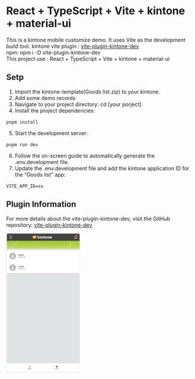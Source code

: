 # React + TypeScript + Vite + kintone + material-ui

This is a kintone mobile customize demo. It uses Vite as the development build tool.
kintone vite plugin : [vite-plugin-kintone-dev](https://github.com/GuSanle/vite-plugin-kintone-dev)  
npm: npm i -D vite-plugin-kintone-dev  
This project use : React + TypeScript + Vite + kintone + material-ui

## Setp

1. Import the kintone-template(Goods list.zip) to your kintone.
2. Add some demo records
3. Navigate to your project directory: cd [your porject]
4. Install the project dependencies:

```
pnpm install
```

5. Start the development server:

```
pnpm run dev
```

6. Follow the on-screen guide to automatically generate the .env.development file.
7. Update the .env.development file and add the kintone application ID for the “Goods list” app:

```
VITE_APP_ID=xx
```

## Plugin Information

For more details about the vite-plugin-kintone-dev, visit the GitHub repository:
[vite-plugin-kintone-dev](https://github.com/GuSanle/vite-plugin-kintone-dev)

<img src="images/demo.png" width="200" >
